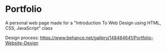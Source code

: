 <h1>Portfolio</h1>
<p>A personal web page made for a "Introduction To Web Design using HTML, CSS, JavaScript" class</p>

Design process: https://www.behance.net/gallery/148484641/Portfolio-Website-Design
